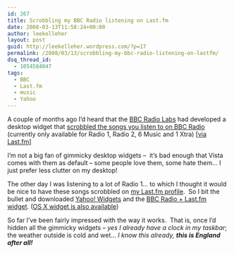 ```yaml
---
id: 267
title: Scrobbling my BBC Radio listening on Last.fm
date: 2008-03-13T11:58:24+00:00
author: leekelleher
layout: post
guid: http://leekelleher.wordpress.com/?p=17
permalink: /2008/03/13/scrobbling-my-bbc-radio-listening-on-lastfm/
dsq_thread_id:
  - 1054584047
tags:
  - BBC
  - Last.fm
  - music
  - Yahoo
---
```

A couple of months ago I&#8217;d heard that the [BBC Radio Labs](http://www.bbc.co.uk/radio/labs/) had developed a desktop widget that [scrobbled the songs you listen to on BBC Radio](http://www.bbc.co.uk/blogs/radiolabs/2007/12/scrobbling_your_bbc_radio_list.shtml) (currently only available for Radio 1, Radio 2, 6 Music and 1 Xtra) [[via Last.fm](http://blog.last.fm/2007/12/19/scrobble-what-you-listen-to-on-bbc-radio)]

I&#8217;m not a big fan of gimmicky desktop widgets &#8211;  it&#8217;s bad enough that Vista comes with them as default &#8211; some people love them, some hate them&#8230; I just prefer less clutter on my desktop!

The other day I was listening to a lot of Radio 1&#8230; to which I thought it would be nice to have these songs scrobbled on [my Last.fm profile](http://www.last.fm/user/vertino/).  So I bit the bullet and downloaded [Yahoo! Widgets](http://widgets.yahoo.com/) and the [BBC Radio + Last.fm widget](http://www.bbc.co.uk/radio/labs/bbc_radio_last_fm_widget/yahoo/bbc_radio_last_fm.widget). ([OS X widget is also available](http://www.bbc.co.uk/radio/labs/bbc_radio_last_fm_widget/osx/bbc_radio_last_fm.wdgt.zip))

So far I&#8217;ve been fairly impressed with the way it works.  That is, once I&#8217;d hidden all the gimmicky widgets &#8211; _yes I already have a clock in my taskbar_; the weather outside is cold and wet&#8230; _I know this already, **this is England after all!**_